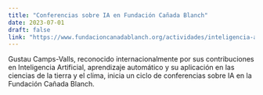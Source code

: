 ```yaml
---
title: "Conferencias sobre IA en Fundación Cañada Blanch"
date: 2023-07-01
draft: false
link: "https://www.fundacioncanadablanch.org/actividades/inteligencia-artificial-para-sostenibilidad/"
---
```


Gustau Camps-Valls, reconocido internacionalmente por sus contribuciones en Inteligencia Artificial, aprendizaje automático y su aplicación en las ciencias de la tierra y el clima, inicia un ciclo de conferencias sobre IA en la Fundación Cañada Blanch.

